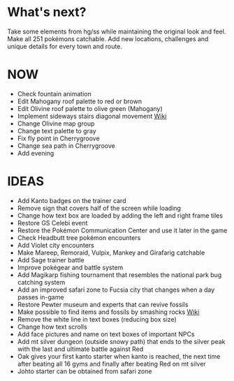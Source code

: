 # What's next?

Take some elements from hg/ss while maintaining the original look and feel. Make all 251 pokémons catchable. Add new locations, challenges and unique details for every town and route.

# NOW

* Check fountain animation
* Edit Mahogany roof palette to red or brown
* Edit Olivine roof palette to olive green (Mahogany)
* Implement sideways stairs diagonal movement [Wiki](https://github.com/pret/pokecrystal/wiki/Sideways-stairs-with-diagonal-movement/)
* Change Olivine map group
* Change text palette to gray
* Fix fly point in Cherrygroove
* Change sea path in Cherrygroove
* Add evening

# IDEAS

* Add Kanto badges on the trainer card
* Remove sign that covers half of the screen while loading
* Change how text box are loaded by adding the left and right frame tiles
* Restore GS Celebi event
* Restore the Pokémon Communication Center and use it later in the game
* Check Headbutt tree pokémon encounters
* Add Violet city encounters
* Make Mareep, Remoraid, Vulpix, Mankey and Girafarig catchable
* Add Sage trainer battle
* Improve pokégear and battle system
* Add Magikarp fishing tournament that resembles the national park bug catching system
* Add an improved safari zone to Fucsia city that changes when a day passes in-game
* Restore Pewter museum and experts that can revive fossils
* Make possible to find items and fossils by smashing rocks [Wiki](https://github.com/pret/pokecrystal/wiki/Smashing-rocks-has-a-chance-to-contain-items/)
* Remove the white line in text boxes (reducing box size)
* Change how text scrolls
* Add face pictures and name on text boxes of important NPCs
* Add mt silver dungeon (outside snowy path) that ends to the silver peak with the last and ultimate battle against Red
* Oak gives your first kanto starter when kanto is reached, the next time after beating all 16 gyms and finally after beating Red on mt silver
* Johto starter can be obtained from safari zone
<!-- phy/spe split
evs
tm hm prism's system and infinitely reusable tms
more items for competitive use. -->
